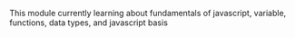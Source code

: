This module currently learning about fundamentals of javascript, variable, functions, data types, and javascript basis
